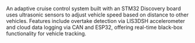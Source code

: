 An adaptive cruise control system built with an STM32 Discovery board uses ultrasonic sensors to adjust vehicle speed based on distance to other vehicles. Features include overtake detection via LIS3DSH accelerometer and cloud data logging via CAN and ESP32, offering real-time black-box functionality for vehicle tracking.
